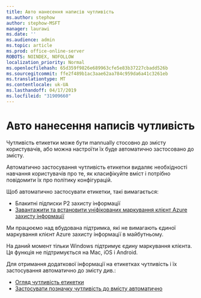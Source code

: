```yaml
---
title: Авто нанесення написів чутливість
ms.author: stephow
author: stephow-MSFT
manager: laurawi
ms.date: ''
ms.audience: admin
ms.topic: article
ms.prod: office-online-server
ROBOTS: NOINDEX, NOFOLLOW
localization_priority: Normal
ms.openlocfilehash: 65d359f9826e689963cfe5e83b37227cbadd526b
ms.sourcegitcommit: ffe2f489b1ac3aae62aa784c959da6a41c3261eb
ms.translationtype: MT
ms.contentlocale: uk-UA
ms.lasthandoff: 04/17/2019
ms.locfileid: "31909660"
---
```

# <a name="auto-apply-sensitivity-labels"></a>Авто нанесення написів чутливість

Чутливість етикетки може бути mannually стосовно до змісту користувачів, або можна настроїти їх буде автоматично застосовано до змісту.

Автоматично застосування чутливість етикетки видаляє необхідності навчання користувачів про те, як класифікуйте вміст і потрібно повідомити їх про політику конфігурацій.

Щоб автоматично застосувати етикетки, такі вимагається:

- Блакитні підписки P2 захисту інформації
- [Завантажити та встановити уніфікованих маркування клієнт Azure захисту інформації](https://docs.microsoft.com/en-us/azure/information-protection/rms-client/install-unifiedlabelingclient-app)

Ми працюємо над вбудована підтримка, які не вимагають єдиної маркування клієнт Azure захисту інформації в майбутньому.

На даний момент тільки Windows підтримує єдину маркування клієнта.  Ця функція не підтримується на Mac, iOS і Android.

Для отримання додаткової інформації на етикетках чутливість і їх застосування автоматично до змісту див.:

- [Огляд чутливість етикетки](https://docs.microsoft.com/en-us/office365/securitycompliance/sensitivity-labels)
- [Застосувати позначку чутливість до вмісту автоматично](https://docs.microsoft.com/en-us/office365/securitycompliance/apply_sensitivity_label_automatically)